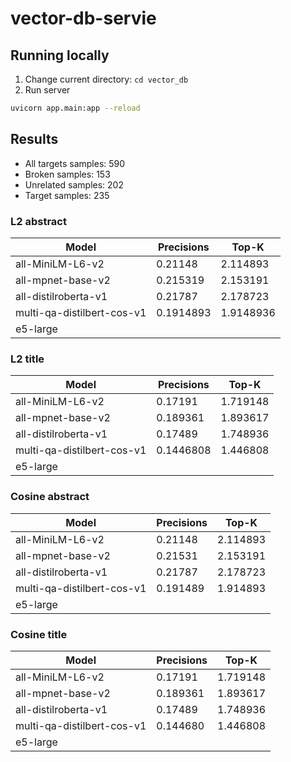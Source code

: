 # vector-db-servie

## Running locally

1. Change current directory: `cd vector_db` 
2. Run server
```bash
uvicorn app.main:app --reload
```

## Results
- All targets samples: 590
- Broken samples: 153
- Unrelated samples: 202
- Target samples: 235

### L2 abstract
| Model                      | Precisions | Top-K     |
| -------------------------- | ---------- | --------- |
| all-MiniLM-L6-v2           | 0.21148    | 2.114893  |
| all-mpnet-base-v2          | 0.215319   | 2.153191  |
| all-distilroberta-v1       | 0.21787    | 2.178723  |
| multi-qa-distilbert-cos-v1 | 0.1914893  | 1.9148936 |
| e5-large                   |            |           |

### L2 title
| Model                      | Precisions | Top-K    |
| -------------------------- | ---------- | -------- |
| all-MiniLM-L6-v2           | 0.17191    | 1.719148 |
| all-mpnet-base-v2          | 0.189361   | 1.893617 |
| all-distilroberta-v1       | 0.17489    | 1.748936 |
| multi-qa-distilbert-cos-v1 | 0.1446808  | 1.446808 |
| e5-large                   |            |          |


### Cosine abstract
| Model                      | Precisions | Top-K    |
| -------------------------- | ---------- | -------- |
| all-MiniLM-L6-v2           | 0.21148    | 2.114893 |
| all-mpnet-base-v2          | 0.21531    | 2.153191 |
| all-distilroberta-v1       | 0.21787    | 2.178723 |
| multi-qa-distilbert-cos-v1 | 0.191489   | 1.914893 |
| e5-large                   |            |          |

### Cosine title
| Model                      | Precisions | Top-K    |
| -------------------------- | ---------- | -------- |
| all-MiniLM-L6-v2           | 0.17191    | 1.719148 |
| all-mpnet-base-v2          | 0.189361   | 1.893617 |
| all-distilroberta-v1       | 0.17489    | 1.748936 |
| multi-qa-distilbert-cos-v1 | 0.144680   | 1.446808 |
| e5-large                   |            |          |